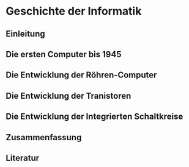 # Geschichte der Informatik 

## Einleitung 

## Die ersten Computer bis 1945 

## Die Entwicklung der Röhren-Computer 

## Die Entwicklung der Tranistoren 

## Die Entwicklung der Integrierten Schaltkreise 

## Zusammenfassung 

## Literatur 
